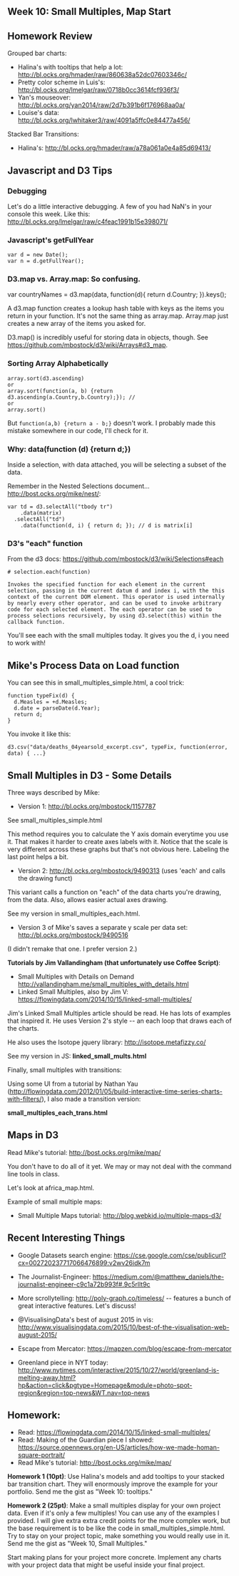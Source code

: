 ## Week 10: Small Multiples, Map Start

## Homework Review

Grouped bar charts:

* Halina's with tooltips that help a lot: http://bl.ocks.org/hmader/raw/860638a52dc07603346c/
* Pretty color scheme in Luis's: http://bl.ocks.org/lmelgar/raw/0718b0cc3614fcf936f3/
* Yan's mouseover: http://bl.ocks.org/yan2014/raw/2d7b391b6f176968aa0a/
* Louise's data: http://bl.ocks.org/lwhitaker3/raw/4091a5ffc0e84477a456/

Stacked Bar Transitions:

* Halina's: http://bl.ocks.org/hmader/raw/a78a061a0e4a85d69413/


## Javascript and D3 Tips

### Debugging

Let's do a little interactive debugging.  A few of you had NaN's in your console this week.  Like this: http://bl.ocks.org/lmelgar/raw/c4feac1991b15e398071/

### Javascript's getFullYear

````
var d = new Date();
var n = d.getFullYear();
````


### D3.map vs. Array.map: So confusing.

var countryNames = d3.map(data, function(d){
  return d.Country;
}).keys();

A d3.map function creates a lookup hash table with keys as the items you return in your function.  It's not the same thing as array.map.  Array.map just creates a new array of the items you asked for.

D3.map() is incredibly useful for storing data in objects, though. See https://github.com/mbostock/d3/wiki/Arrays#d3_map.


### Sorting Array Alphabetically

````
array.sort(d3.ascending)
or
array.sort(function(a, b) {return d3.ascending(a.Country,b.Country);}); // 
or
array.sort()
````

But `function(a,b) {return a - b;}` doesn't work.  I probably made this mistake somewhere in our code, I'll check for it.

### Why: data(function (d) {return d;})

Inside a selection, with data attached, you will be selecting a subset of the data.

Remember in the Nested Selections document... http://bost.ocks.org/mike/nest/:

````
var td = d3.selectAll("tbody tr")
    .data(matrix)
  .selectAll("td")
    .data(function(d, i) { return d; }); // d is matrix[i]
````

### D3's "each" function

From the d3 docs: https://github.com/mbostock/d3/wiki/Selections#each

    # selection.each(function)

    Invokes the specified function for each element in the current selection, passing in the current datum d and index i, with the this context of the current DOM element. This operator is used internally by nearly every other operator, and can be used to invoke arbitrary code for each selected element. The each operator can be used to process selections recursively, by using d3.select(this) within the callback function.

You'll see each with the small multiples today.  It gives you the d, i you need to work with!


## Mike's Process Data on Load function

You can see this in small_multiples_simple.html, a cool trick:

````
function typeFix(d) {
  d.Measles = +d.Measles;
  d.date = parseDate(d.Year);
  return d;
}
````

You invoke it like this:

````
d3.csv("data/deaths_04yearsold_excerpt.csv", typeFix, function(error, data) { ...}
````

## Small Multiples in D3 - Some Details

Three ways described by Mike:

* Version 1: http://bl.ocks.org/mbostock/1157787

See small_multiples_simple.html

This method requires you to calculate the Y axis domain everytime you use it. That makes it harder to create axes labels with it.  Notice that the scale is very different across these graphs but that's not obvious here.  Labeling the last point helps a bit.

* Version 2: http://bl.ocks.org/mbostock/9490313 (uses 'each' and calls the drawing funct)

This variant calls a function on "each" of the data charts you're drawing, from the data. Also, allows easier actual axes drawing.

See my version in small_multiples_each.html.

* Version 3 of Mike's saves a separate y scale per data set: http://bl.ocks.org/mbostock/9490516

(I didn't remake that one. I prefer version 2.)

**Tutorials by Jim Vallandingham (that unfortunately use Coffee Script)**:

* Small Multiples with Details on Demand http://vallandingham.me/small_multiples_with_details.html
* Linked Small Multiples, also by Jim V: https://flowingdata.com/2014/10/15/linked-small-multiples/

Jim's Linked Small Multiples article should be read. He has lots of examples that inspired it.  He uses Version 2's style -- an each loop that draws each of the charts.

He also uses the Isotope jquery library: http://isotope.metafizzy.co/

See my version in JS: **linked_small_mults.html**

Finally, small multiples with transitions:

Using some UI from a tutorial by Nathan Yau (http://flowingdata.com/2012/01/05/build-interactive-time-series-charts-with-filters/), I also made a transition version:

**small_multiples_each_trans.html**


## Maps in D3

Read Mike's tutorial: http://bost.ocks.org/mike/map/

You don't have to do all of it yet.  We may or may not deal with the command line tools in class.

Let's look at africa_map.html.

Example of small multiple maps:

* Small Multiple Maps tutorial: http://blog.webkid.io/multiple-maps-d3/


## Recent Interesting Things

* Google Datasets search engine: https://cse.google.com/cse/publicurl?cx=002720237717066476899:v2wv26idk7m

* The Journalist-Engineer: https://medium.com/@matthew_daniels/the-journalist-engineer-c9c1a72b993f#.9c5rllt9c

* More scrollytelling: http://poly-graph.co/timeless/ -- features a bunch of great interactive features. Let's discuss!

* @VisualisingData's best of august 2015 in vis: http://www.visualisingdata.com/2015/10/best-of-the-visualisation-web-august-2015/

* Escape from Mercator: https://mapzen.com/blog/escape-from-mercator

* Greenland piece in NYT today: http://www.nytimes.com/interactive/2015/10/27/world/greenland-is-melting-away.html?hp&action=click&pgtype=Homepage&module=photo-spot-region&region=top-news&WT.nav=top-news


## Homework:

* Read: https://flowingdata.com/2014/10/15/linked-small-multiples/
* Read: Making of the Guardian piece I showed: https://source.opennews.org/en-US/articles/how-we-made-homan-square-portrait/
* Read Mike's tutorial: http://bost.ocks.org/mike/map/

**Homework 1 (10pt)**:  Use Halina's models and add tooltips to your stacked bar transition chart.  They will enormously improve the example for your portfolio.
Send me the gist as "Week 10: tooltips."

**Homework 2 (25pt)**: Make a small multiples display for your own project data. Even if it's only a few multiples!  You can use any of the examples I provided.  I will give extra extra credit points for the more complex work, but the base requirement is to be like the code in small_multiples_simple.html.  Try to stay on your project topic, make something you would really use in it.  Send me the gist as "Week 10, Small Multiples."

Start making plans for your project more concrete.  Implement any charts with your project data that might be useful inside your final project.


